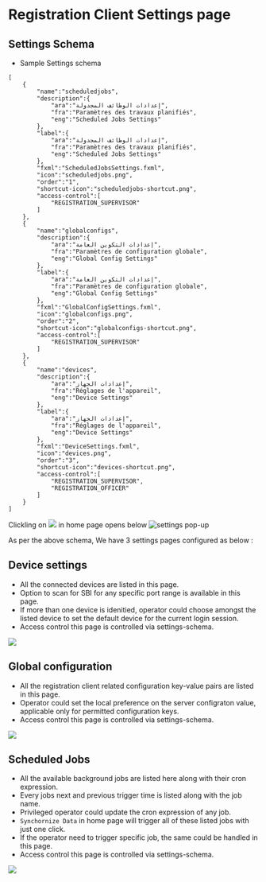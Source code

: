 # Registration Client Settings page

## Settings Schema

* Sample Settings schema
```
[
	{
		"name":"scheduledjobs",
		"description":{
			"ara":"إعدادات الوظائف المجدولة",
			"fra":"Paramètres des travaux planifiés",
			"eng":"Scheduled Jobs Settings"
		},
		"label":{
			"ara":"إعدادات الوظائف المجدولة",
			"fra":"Paramètres des travaux planifiés",
			"eng":"Scheduled Jobs Settings"
		},
		"fxml":"ScheduledJobsSettings.fxml",
		"icon":"scheduledjobs.png",
		"order":"1",
		"shortcut-icon":"scheduledjobs-shortcut.png",
		"access-control":[
			"REGISTRATION_SUPERVISOR"
		]
	},
	{
		"name":"globalconfigs",
		"description":{
			"ara":"إعدادات التكوين العامة",
			"fra":"Paramètres de configuration globale",
			"eng":"Global Config Settings"
		},
		"label":{
			"ara":"إعدادات التكوين العامة",
			"fra":"Paramètres de configuration globale",
			"eng":"Global Config Settings"
		},
		"fxml":"GlobalConfigSettings.fxml",
		"icon":"globalconfigs.png",
		"order":"2",
		"shortcut-icon":"globalconfigs-shortcut.png",
		"access-control":[
			"REGISTRATION_SUPERVISOR"
		]
	},
	{
		"name":"devices",
		"description":{
			"ara":"إعدادات الجهاز",
			"fra":"Réglages de l'appareil",
			"eng":"Device Settings"
		},
		"label":{
			"ara":"إعدادات الجهاز",
			"fra":"Réglages de l'appareil",
			"eng":"Device Settings"
		},
		"fxml":"DeviceSettings.fxml",
		"icon":"devices.png",
		"order":"3",
		"shortcut-icon":"devices-shortcut.png",
		"access-control":[
			"REGISTRATION_SUPERVISOR",
			"REGISTRATION_OFFICER"
		]
	}
]
```

Clickling on ![](https://user-images.githubusercontent.com/22977936/153556397-66c832bb-a627-48eb-8359-bd774a848d01.png) in home page opens below 
![ settings pop-up ](https://user-images.githubusercontent.com/22977936/153556279-b389ef7c-1988-4242-a794-5130c0cf0768.png)

As per the above schema, We have 3 settings pages configured as below :

## Device settings
* All the connected devices are listed in this page.
* Option to scan for SBI for any specific port range is available in this page.
* If more than one device is idenitied, operator could choose amongst the listed device to set the default device for the current login session.
* Access control this page is controlled via settings-schema. 

![](https://user-images.githubusercontent.com/22977936/153555583-403eba9c-e9c4-4e79-8959-f7c69077382b.png)


## Global configuration
* All the registration client related configuration key-value pairs are listed in this page.
* Operator could set the local preference on the server configraton value, applicable only for permitted configuration keys.
* Access control this page is controlled via settings-schema.

![](https://user-images.githubusercontent.com/22977936/153555984-b3ce16ff-0ccf-4e04-a907-d21d11b90b72.png)


## Scheduled Jobs
* All the available background jobs are listed here along with their cron expression.
* Every jobs next and previous trigger time is listed along with the job name.
* Privileged operator could update the cron expression of any job.
* `Synchornize Data` in home page will trigger all of these listed jobs with just one click.
* If the operator need to trigger specific job, the same could be handled in this page.
* Access control this page is controlled via settings-schema.

![](https://user-images.githubusercontent.com/22977936/153555746-b3778d29-d3ef-4d7d-be05-69444ff07d9f.png)
